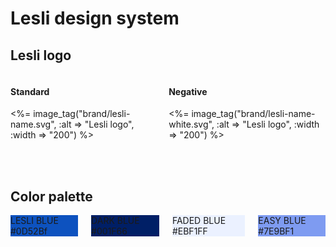 # Lesli design system


## Lesli logo

<div class="columns mt-4">
    <div class="column pt-4 pl-6 pb-6 has-background-grey-lighter">
        <h4 class="mb-2">Standard</h4>
        <%= image_tag("brand/lesli-name.svg", :alt => "Lesli logo", :width => "200") %>
    </div>
    <div class="column pt-4 pl-6 pb-6 has-background-grey-darker">
        <h4 class="mb-2 has-text-white">Negative</h4>
        <%= image_tag("brand/lesli-name-white.svg", :alt => "Lesli logo", :width => "200") %>
    </div>
</div>

<br><br>

## Color palette
<div class="columns mt-4">
    <div class="column has-text-centered p-6 has-text-white" style="background:#0d52bf;">
        LESLI BLUE <br> #0D52Bf
    </div>
    <div class="column has-text-centered p-6 has-text-white" style="background:#001f66;">
        DARK BLUE<br> #001F66
    </div>
    <div class="column has-text-centered p-6 has-text-primary" style="background:#EBF1FF;">
        FADED BLUE <br> #EBF1FF
    </div>
    <div class="column has-text-centered p-6 has-text-white" style="background:#7E9BF1;">
        EASY BLUE <br> #7E9BF1
    </div>
</div>
